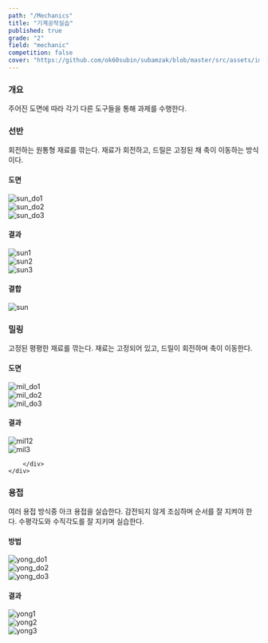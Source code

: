 ```yaml
---
path: "/Mechanics"
title: "기계공작실습"
published: true
grade: "2"
field: "mechanic"
competition: false
cover: "https://github.com/ok60subin/subamzak/blob/master/src/assets/images/sun.png?raw=true"
---
```


<h3>개요</h3>
    <p>
        주어진 도면에 따라 각기 다른 도구들을 통해 과제를 수행한다.
    </p>
    <h3>선반</h3>
    <p>
        회전하는 원통형 재료를 깎는다.
        재료가 회전하고, 드릴은 고정된 채 축이 이동하는 방식이다.
    </p>
    <h4>도면</h4>
    <div class="box alt threeimg">
        <div class="row gtr-50 gtr-uniform imgs multi">
            <div class="col-4"><span class="image fit">
                <img src="https://github.com/ok60subin/subamzak/blob/master/src/assets/images/sun_do1.png?raw=true" alt="sun_do1">
             </div></span>
            <div class="col-4"><span class="image fit">
                <img src="https://github.com/ok60subin/subamzak/blob/master/src/assets/images/sun_do2.png?raw=true" alt="sun_do2">
             </div></span>
            <div class="col-4"><span class="image fit">
                <img src="https://github.com/ok60subin/subamzak/blob/master/src/assets/images/sun_do3.png?raw=true" alt="sun_do3">
             </div></span>
        </div>
    </div>
    <h4>결과</h4>
    <div class="box alt threeimg">
        <div class="row gtr-50 gtr-uniform imgs multi">
            <div class="col-4"><span class="image fit">
                <img src="https://github.com/ok60subin/subamzak/blob/master/src/assets/images/sun1.png?raw=true" alt="sun1">
            </div></span>
            <div class="col-4"><span class="image fit">
                <img src="https://github.com/ok60subin/subamzak/blob/master/src/assets/images/sun2.png?raw=true" alt="sun2">
            </div></span>
            <div class="col-4"><span class="image fit">
                <img src="https://github.com/ok60subin/subamzak/blob/master/src/assets/images/sun3.png?raw=true" alt="sun3">
            </div></span>
        </div>
    </div>
    <h4>결합</h4>
        <div class="box alt">
        <div class="row gtr-50 gtr-uniform ">
            <div class="col-12">
            <span class="image fit">
                <img src="https://github.com/ok60subin/subamzak/blob/master/src/assets/images/sun.png?raw=true" alt="sun">
            </span>
            </div>
        </div>
        </div>
<h3>밀링</h3>
    <p>
        고정된 평평한 재료를 깎는다.
        재료는 고정되어 있고, 드릴이 회전하며 축이 이동한다.
    </p>
    <h4>도면</h4>
    <div class="box alt threeimg">
        <div class="row gtr-50 gtr-uniform imgs multi small">
            <div class="col-4"><span class="image fit">
                <img src="https://github.com/ok60subin/subamzak/blob/master/src/assets/images/mil_do1.png?raw=true" alt="mil_do1">
            </span></div>
            <div class="col-4"><span class="image fit">
                <img src="https://github.com/ok60subin/subamzak/blob/master/src/assets/images/mil_do2.png?raw=true" alt="mil_do2">
            </span></div>
            <div class="col-4"><span class="image fit">
                <img src="https://github.com/ok60subin/subamzak/blob/master/src/assets/images/mil_do3.png?raw=true" alt="mil_do3">
            </span></div>
        </div>
    </div>
    <h4>결과</h4>
    <div class="box alt twoimg">
        <div class="row gtr-50 gtr-uniform imgs multi small">
            <div class="col-6"> <span class="image fit">
                <img src="https://github.com/ok60subin/subamzak/blob/master/src/assets/images/mil12.png?raw=true" alt="mil12" >
            </span> </div>
            <div class="col-6"> <span class="image fit">
                <img src="https://github.com/ok60subin/subamzak/blob/master/src/assets/images/mil3.png?raw=true" alt="mil3" >
            </span> </div>
            
        </div>
    </div>

<h3>용접</h3>
    <p>
        여러 용접 방식중 아크 용접을 실습한다. 감전되지 않게 조심하며 순서를 잘 지켜야 한다.
        수평각도와 수직각도를 잘 지키며 실습한다.
    </p>
    <h4>방법</h4>
    <div class="box alt threeimg">
        <div class="row gtr-50 gtr-uniform imgs multi">
            <div class="col-4"><span class="image fit">
                <img src="https://github.com/ok60subin/subamzak/blob/master/src/assets/images/yong_do1.png?raw=true" alt="yong_do1">
            </span></div>
            <div class="col-4"><span class="image fit">
                <img src="https://github.com/ok60subin/subamzak/blob/master/src/assets/images/yong_do2.png?raw=true" alt="yong_do2">
            </span></div>
            <div class="col-4"><span class="image fit">
                <img src="https://github.com/ok60subin/subamzak/blob/master/src/assets/images/yong_do3.png?raw=true" alt="yong_do3">
            </span></div>
        </div>
    </div>
    <h4>결과</h4>
    <div class="box alt threeimg">
        <div class="row gtr-50 gtr-uniform imgs small">
            <div class="col-4"><span class="image fit">
                <img src="https://github.com/ok60subin/subamzak/blob/master/src/assets/images/yong1.png?raw=true" alt="yong1">
            </span></div>
            <div class="col-4"><span class="image fit">
                <img src="https://github.com/ok60subin/subamzak/blob/master/src/assets/images/yong2.png?raw=true" alt="yong2">
            </span></div>
            <div class="col-4"><span class="image fit">
                <img src="https://github.com/ok60subin/subamzak/blob/master/src/assets/images/yong3.png?raw=true" alt="yong3">
            </span></div>
        </div>
    </div>